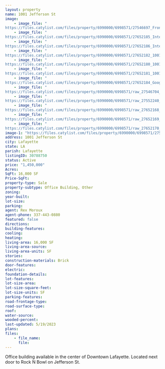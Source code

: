 ```yaml
---
layout: property
name: 1001 Jefferson St
image:
    - image_file: "https://files.catylist.com/files/property/6990000/6998571/27546697_Front_2.jpg"
    - image_file: "https://files.catylist.com/files/property/6990000/6998571/27652185_Interior1.jpg"
    - image_file: "https://files.catylist.com/files/property/6990000/6998571/27652186_Interior2.jpg"
    - image_file: "https://files.catylist.com/files/property/6990000/6998571/27652182_1001_Jefferson_St___Plat1.PNG"
    - image_file: "https://files.catylist.com/files/property/6990000/6998571/27652180_1001_Jefferson_St___Floor_Plan1.PNG"
    - image_file: "https://files.catylist.com/files/property/6990000/6998571/27652181_1001_Jefferson_St___Floor_Plan2.PNG"
    - image_file: "https://files.catylist.com/files/property/6990000/6998571/27652184_Google_Maps.PNG"
    - image_file: "https://files.catylist.com/files/property/6990000/6998571/raw_27546704_Flood.pdf"
    - image_file: "https://files.catylist.com/files/property/6990000/6998571/raw_27552240_1001_Jefferson_St_Flyer_Standard.pdf"
    - image_file: "https://files.catylist.com/files/property/6990000/6998571/raw_27652168_BW_PDF1060_01.pdf"
    - image_file: "https://files.catylist.com/files/property/6990000/6998571/raw_27652169_BW_PDF1060_02.pdf"
    - image_file: "https://files.catylist.com/files/property/6990000/6998571/raw_27652170_BW_PDF1060_03.pdf"
image-1: "https://files.catylist.com/files/property/6990000/6998571/27546698_Front.jpg"
address: 1001 Jefferson St
city: Lafayette
state: LA
parish: Lafayette
listingID: 30788750
status: Active
price: "1,450,000"
Acres:
SqFt: 16,000 SF
Price-SqFt:
property-type: Sale
property-subtype: Office Building, Other
zoning:
year-built:
lot-size:
parking:
agent: Rex Moroux
agent-phone: 337-443-0880
featured: false
directions:
building-features:
cooling:
heating:
living-area: 16,000 SF
living-area-source:
living-area-units: SF
stories:
construction-materials: Brick
door-features:
electric:
foundation-details:
lot-features:
lot-size-area:
lot-size-square-feet:
lot-size-units: SF
parking-features:
road-frontage-type:
road-surface-type:
roof:
water-source:
wooded-percent:
last-updated: 5/19/2023
plans:
files:
    - file_name:
      file:
---
```

Office building available in the center of Downtown Lafayette. Located next door to Rock N Bowl on Jefferson St.
